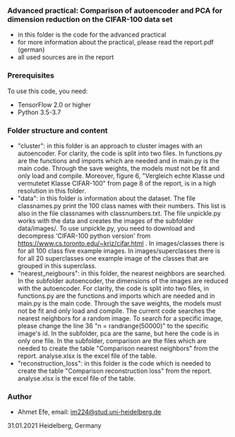 ### Advanced practical: Comparison of autoencoder and PCA for dimension reduction on the CIFAR-100 data set ###

+ in this folder is the code for the advanced practical 
+ for more information about the practical, please read the report.pdf (german)
+ all used sources are in the report

### Prerequisites ###

To use this code, you need:

+ TensorFlow 2.0 or higher
+ Python 3.5-3.7

### Folder structure and content  ###

+ "cluster":  in this folder is an approach to cluster images with an autoencoder. For clarity, the code is split into two files. In functions.py are the functions and imports which are needed and in main.py is the main code. Through the save weights, the models must not be fit and only load and compile. Moreover, figure 6, "Vergleich echte Klasse und vermutetet Klasse CIFAR-100" from page 8 of the report, is in a high resolution in this folder. 
+ "data": in this folder is information about the dataset. The file classnames.py print the 100 class names with their numbers. This list is also in the file classnames with classnumbers.txt. The file unpickle.py works with the data and creates the images of the subfolder data/images/. To use unpickle.py, you need to download and decompress 'CIFAR-100 python version' from https://www.cs.toronto.edu/~kriz/cifar.html . In images/classes there is for all 100 class five example images. In images/superclasses there is for all 20 superclasses one example image of the classes that are grouped in this superclass.
+ "nearest_neigbours": in this folder, the nearest neighbors are searched. In the subfolder autoencoder, the dimensions of the images are reduced with the autoencoder. For clarity, the code is split into two files, in functions.py are the functions and imports which are needed and in main.py is the main code. Through the save weights, the models must not be fit and only load and compile. The current code searches the nearest neighbors for a random image. To search for a specific image, please change the line 36 "n = randrange(50000)" to the specific image's id. In the subfolder, pca are the same, but here the code is in only one file. In the subfolder, comparison are the files which are needed to create the table "Comparison nearest neighbors" from the report. analyse.xlsx is the excel file of the table.
+ "reconstruction_loss": in this folder is the code which is needed to create the table "Comparison reconstruction loss" from the report. analyse.xlsx is the excel file of the table.


### Author ###

+ Ahmet Efe, email: im224@stud.uni-heidelberg.de

31.01.2021 Heidelberg, Germany
